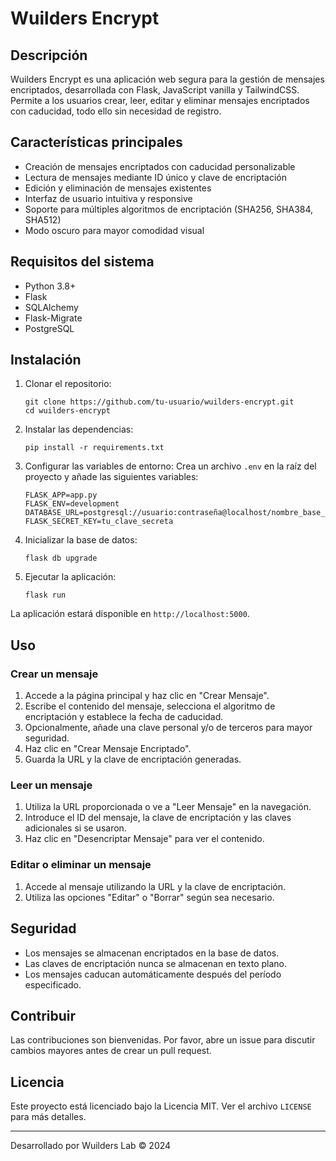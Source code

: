 # Wuilders Encrypt

## Descripción
Wuilders Encrypt es una aplicación web segura para la gestión de mensajes encriptados, desarrollada con Flask, JavaScript vanilla y TailwindCSS. Permite a los usuarios crear, leer, editar y eliminar mensajes encriptados con caducidad, todo ello sin necesidad de registro.

## Características principales
- Creación de mensajes encriptados con caducidad personalizable
- Lectura de mensajes mediante ID único y clave de encriptación
- Edición y eliminación de mensajes existentes
- Interfaz de usuario intuitiva y responsive
- Soporte para múltiples algoritmos de encriptación (SHA256, SHA384, SHA512)
- Modo oscuro para mayor comodidad visual

## Requisitos del sistema
- Python 3.8+
- Flask
- SQLAlchemy
- Flask-Migrate
- PostgreSQL

## Instalación

1. Clonar el repositorio:
   ```
   git clone https://github.com/tu-usuario/wuilders-encrypt.git
   cd wuilders-encrypt
   ```

2. Instalar las dependencias:
   ```
   pip install -r requirements.txt
   ```

3. Configurar las variables de entorno:
   Crea un archivo `.env` en la raíz del proyecto y añade las siguientes variables:
   ```
   FLASK_APP=app.py
   FLASK_ENV=development
   DATABASE_URL=postgresql://usuario:contraseña@localhost/nombre_base_de_datos
   FLASK_SECRET_KEY=tu_clave_secreta
   ```

4. Inicializar la base de datos:
   ```
   flask db upgrade
   ```

5. Ejecutar la aplicación:
   ```
   flask run
   ```

La aplicación estará disponible en `http://localhost:5000`.

## Uso

### Crear un mensaje
1. Accede a la página principal y haz clic en "Crear Mensaje".
2. Escribe el contenido del mensaje, selecciona el algoritmo de encriptación y establece la fecha de caducidad.
3. Opcionalmente, añade una clave personal y/o de terceros para mayor seguridad.
4. Haz clic en "Crear Mensaje Encriptado".
5. Guarda la URL y la clave de encriptación generadas.

### Leer un mensaje
1. Utiliza la URL proporcionada o ve a "Leer Mensaje" en la navegación.
2. Introduce el ID del mensaje, la clave de encriptación y las claves adicionales si se usaron.
3. Haz clic en "Desencriptar Mensaje" para ver el contenido.

### Editar o eliminar un mensaje
1. Accede al mensaje utilizando la URL y la clave de encriptación.
2. Utiliza las opciones "Editar" o "Borrar" según sea necesario.

## Seguridad
- Los mensajes se almacenan encriptados en la base de datos.
- Las claves de encriptación nunca se almacenan en texto plano.
- Los mensajes caducan automáticamente después del período especificado.

## Contribuir
Las contribuciones son bienvenidas. Por favor, abre un issue para discutir cambios mayores antes de crear un pull request.

## Licencia
Este proyecto está licenciado bajo la Licencia MIT. Ver el archivo `LICENSE` para más detalles.

---

Desarrollado por Wuilders Lab © 2024
